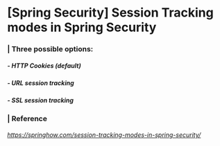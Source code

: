 

# [Spring Security] Session Tracking modes in Spring Security 

### | Three possible options:

##### - HTTP Cookies (default)

##### - URL session tracking 

##### - SSL session tracking 



### | Reference

###### https://springhow.com/session-tracking-modes-in-spring-security/

